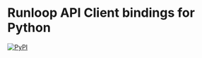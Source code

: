 # Runloop API Client bindings for Python

[![PyPI](https://img.shields.io/pypi/v/runloop.svg?logo=pypi&logoColor=white)](https://pypi.org/project/runloop/)

